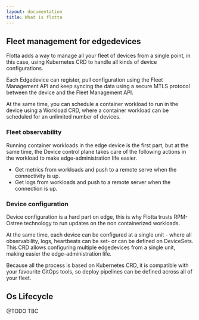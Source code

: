 ```yaml
---
layout: documentation
title: What is flotta
---
```


## Fleet management for edgedevices

Flotta adds a way to manage all your fleet of devices from a single point, in
this case, using Kubernetes CRD to handle all kinds of device configurations.

Each Edgedevice can register, pull configuration using the Fleet Management API
and keep syncing the data using a secure MTLS protocol between the device and
the Fleet Management API.

At the same time, you can schedule a container workload to run in the device
using a Workload CRD, where a container workload can be scheduled for an
unlimited number of devices.

### Fleet observability

Running container workloads in the edge device is the first part, but at the
same time, the Device control plane takes care of the following actions in the
workload to make edge-administration life easier.

  - Get metrics from workloads and push to a remote serve when the connectivity is
    up.
  - Get logs from workloads and push to a remote server when the connection is up.

### Device configuration

Device configuration is a hard part on edge, this is why Flotta trusts
RPM-Ostree technology to run updates on the non containerized workloads.

At the same time, each device can be configured at a single unit - where all
observability, logs, heartbeats can be set- or can be defined on DeviceSets. This
CRD allows configuring multiple edgedevices from a single unit, making easier
the edge-administration life.

Because all the process is based on Kubernetes CRD, it is compatible with your
favourite GitOps tools, so deploy pipelines can be defined across all of your
fleet.

## Os Lifecycle

@TODO TBC
